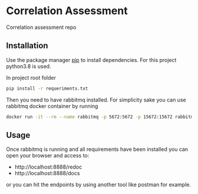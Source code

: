 # Correlation Assessment
Correlation assessment repo

## Installation

Use the package manager [pip](https://pip.pypa.io/en/stable/) to install dependencies. For this project python3.8 is used.

In project root folder

```bash
pip install -r requeriments.txt
```

Then you need to have rabbitmq installed. For simplicity sake you can use rabbitmq docker container by running

```bash
docker run -it --rm --name rabbitmq -p 5672:5672 -p 15672:15672 rabbitmq:3.8-management
```


## Usage

Once rabbitmq is running and all requirements have been installed you can open your browser and access to:
* http://localhost:8888/redoc
* http://localhost:8888/docs

or you can hit the endpoints by using another tool like postman for example.




